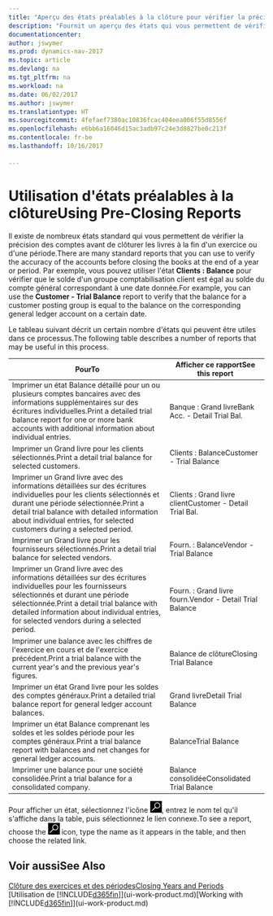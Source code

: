 ```yaml
---
title: "Aperçu des états préalables à la clôture pour vérifier la précision de compte"
description: "Fournit un aperçu des états qui vous permettent de vérifier la précision des comptes avant de clôturer les livres à la fin d'un exercice ou d'une période."
documentationcenter: 
author: jswymer
ms.prod: dynamics-nav-2017
ms.topic: article
ms.devlang: na
ms.tgt_pltfrm: na
ms.workload: na
ms.date: 06/02/2017
ms.author: jswymer
ms.translationtype: HT
ms.sourcegitcommit: 4fefaef7380ac10836fcac404eea006f55d8556f
ms.openlocfilehash: e6bb6a16046d15ac3adb97c24e3d8827be0c213f
ms.contentlocale: fr-be
ms.lasthandoff: 10/16/2017

---
```

# <a name="using-pre-closing-reports"></a><span data-ttu-id="31ad2-103">Utilisation d'états préalables à la clôture</span><span class="sxs-lookup"><span data-stu-id="31ad2-103">Using Pre-Closing Reports</span></span>
<span data-ttu-id="31ad2-104">Il existe de nombreux états standard qui vous permettent de vérifier la précision des comptes avant de clôturer les livres à la fin d'un exercice ou d'une période.</span><span class="sxs-lookup"><span data-stu-id="31ad2-104">There are many standard reports that you can use to verify the accuracy of the accounts before closing the books at the end of a year or period.</span></span> <span data-ttu-id="31ad2-105">Par exemple, vous pouvez utiliser l'état **Clients : Balance** pour vérifier que le solde d'un groupe comptabilisation client est égal au solde du compte général correspondant à une date donnée.</span><span class="sxs-lookup"><span data-stu-id="31ad2-105">For example, you can use the **Customer - Trial Balance** report to verify that the balance for a customer posting group is equal to the balance on the corresponding general ledger account on a certain date.</span></span>

<span data-ttu-id="31ad2-106">Le tableau suivant décrit un certain nombre d'états qui peuvent être utiles dans ce processus.</span><span class="sxs-lookup"><span data-stu-id="31ad2-106">The following table describes a number of reports that may be useful in this process.</span></span>

| <span data-ttu-id="31ad2-107">Pour</span><span class="sxs-lookup"><span data-stu-id="31ad2-107">To</span></span> | <span data-ttu-id="31ad2-108">Afficher ce rapport</span><span class="sxs-lookup"><span data-stu-id="31ad2-108">See this report</span></span> |
| --- | --- |
| <span data-ttu-id="31ad2-109">Imprimer un état Balance détaillé pour un ou plusieurs comptes bancaires avec des informations supplémentaires sur des écritures individuelles.</span><span class="sxs-lookup"><span data-stu-id="31ad2-109">Print a detailed trial balance report for one or more bank accounts with additional information about individual entries.</span></span> |<span data-ttu-id="31ad2-110">Banque : Grand livre</span><span class="sxs-lookup"><span data-stu-id="31ad2-110">Bank Acc. - Detail Trial Bal.</span></span> |
| <span data-ttu-id="31ad2-111">Imprimer un Grand livre pour les clients sélectionnés.</span><span class="sxs-lookup"><span data-stu-id="31ad2-111">Print a detail trial balance for selected customers.</span></span> |<span data-ttu-id="31ad2-112">Clients : Balance</span><span class="sxs-lookup"><span data-stu-id="31ad2-112">Customer - Trial Balance</span></span> |
| <span data-ttu-id="31ad2-113">Imprimer un Grand livre avec des informations détaillées sur des écritures individuelles pour les clients sélectionnés et durant une période sélectionnée.</span><span class="sxs-lookup"><span data-stu-id="31ad2-113">Print a detail trial balance with detailed information about individual entries, for selected customers during a selected period.</span></span> |<span data-ttu-id="31ad2-114">Clients : Grand livre client</span><span class="sxs-lookup"><span data-stu-id="31ad2-114">Customer - Detail Trial Bal.</span></span> |
| <span data-ttu-id="31ad2-115">Imprimer un Grand livre pour les fournisseurs sélectionnés.</span><span class="sxs-lookup"><span data-stu-id="31ad2-115">Print a detail trial balance for selected vendors.</span></span> |<span data-ttu-id="31ad2-116">Fourn. : Balance</span><span class="sxs-lookup"><span data-stu-id="31ad2-116">Vendor - Trial Balance</span></span> |
| <span data-ttu-id="31ad2-117">Imprimer un Grand livre avec des informations détaillées sur des écritures individuelles pour les fournisseurs sélectionnés et durant une période sélectionnée.</span><span class="sxs-lookup"><span data-stu-id="31ad2-117">Print a detail trial balance with detailed information about individual entries, for selected vendors during a selected period.</span></span> |<span data-ttu-id="31ad2-118">Fourn. : Grand livre fourn.</span><span class="sxs-lookup"><span data-stu-id="31ad2-118">Vendor - Detail Trial Balance</span></span> |
| <span data-ttu-id="31ad2-119">Imprimer une balance avec les chiffres de l'exercice en cours et de l'exercice précédent.</span><span class="sxs-lookup"><span data-stu-id="31ad2-119">Print a trial balance with the current year's and the previous year's figures.</span></span> |<span data-ttu-id="31ad2-120">Balance de clôture</span><span class="sxs-lookup"><span data-stu-id="31ad2-120">Closing Trial Balance</span></span> |
| <span data-ttu-id="31ad2-121">Imprimer un état Grand livre pour les soldes des comptes généraux.</span><span class="sxs-lookup"><span data-stu-id="31ad2-121">Print a detailed trial balance report for general ledger account balances.</span></span> |<span data-ttu-id="31ad2-122">Grand livre</span><span class="sxs-lookup"><span data-stu-id="31ad2-122">Detail Trial Balance</span></span> |
| <span data-ttu-id="31ad2-123">Imprimer un état Balance comprenant les soldes et les soldes période pour les comptes généraux.</span><span class="sxs-lookup"><span data-stu-id="31ad2-123">Print a trial balance report with balances and net changes for general ledger accounts.</span></span> |<span data-ttu-id="31ad2-124">Balance</span><span class="sxs-lookup"><span data-stu-id="31ad2-124">Trial Balance</span></span> |
| <span data-ttu-id="31ad2-125">Imprimer une balance pour une société consolidée.</span><span class="sxs-lookup"><span data-stu-id="31ad2-125">Print a trial balance for a consolidated company.</span></span> |<span data-ttu-id="31ad2-126">Balance consolidée</span><span class="sxs-lookup"><span data-stu-id="31ad2-126">Consolidated Trial Balance</span></span> |

<span data-ttu-id="31ad2-127">Pour afficher un état, sélectionnez l'icône ![Page ou état pour la recherche](media/ui-search/search_small.png "Page ou état pour la recherche"), entrez le nom tel qu'il s'affiche dans la table, puis sélectionnez le lien connexe.</span><span class="sxs-lookup"><span data-stu-id="31ad2-127">To see a report, choose the ![Search for Page or Report](media/ui-search/search_small.png "Search for Page or Report icon") icon, type the name as it appears in the table, and then choose the related link.</span></span>

## <a name="see-also"></a><span data-ttu-id="31ad2-128">Voir aussi</span><span class="sxs-lookup"><span data-stu-id="31ad2-128">See Also</span></span>
[<span data-ttu-id="31ad2-129">Clôture des exercices et des périodes</span><span class="sxs-lookup"><span data-stu-id="31ad2-129">Closing Years and Periods</span></span>](year-close-years-periods.md)  
<span data-ttu-id="31ad2-130">[Utilisation de [!INCLUDE[d365fin](includes/d365fin_md.md)]](ui-work-product.md)</span><span class="sxs-lookup"><span data-stu-id="31ad2-130">[Working with [!INCLUDE[d365fin](includes/d365fin_md.md)]](ui-work-product.md)</span></span>


